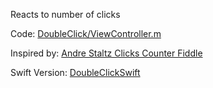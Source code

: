Reacts to number of clicks

Code: [DoubleClick/ViewController.m](https://github.com/nmtitov/doubleclick/blob/master/DoubleClick/ViewController.m)

Inspired by: [Andre Staltz Clicks Counter Fiddle](http://jsfiddle.net/staltz/4gGgs/27/)

Swift Version: [DoubleClickSwift](https://github.com/nmtitov/doubleclickswift)

